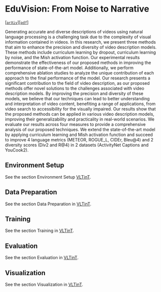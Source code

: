 # EduVision: From Noise to Narrative   
[[`arXiv`](www.google.com)][[`pdf`](www.google.com)]

Generating accurate and diverse descriptions of videos using natural language processing is a challenging task due to the complexity of visual information contained in videos. In this research, we present three methods that aim to enhance the precision and diversity of video description models. These methods include curriculum learning by dropout, curriculum learning by noise, and the Mish activation function. Our experimental results demonstrate the effectiveness of our proposed methods in improving the performance of state-of-the-art model.  Additionally, we perform comprehensive ablation studies to analyze the unique contribution of each approach to the final performance of the model. Our research presents a significant contribution to the field of video description, as our proposed methods offer novel solutions to the challenges associated with video description models. By improving the precision and diversity of these models, we believe that our techniques can lead to better understanding and interpretation of video content, benefiting a range of applications, from video search to accessibility for the visually impaired. Our results show that the proposed methods can be applied in various video description models, improving their generalizability and practicality in real-world scenarios. We evaluate our results across four measures to provide a comprehensive analysis of our proposed techniques. We extend the state-of-the-art model by applying curriculum learning and Mish activation function and succeed to improve 4 language metrics (METEOR, ROGUE\_L, CIDEr, Bleu@4) and 2 diversity scores (Div2 and R@4) in 2 datasets (ActivityNet Captions and YouCook2).


## Environment Setup

See the section Environment Setup [VLTinT](https://github.com/UARK-AICV/VLTinT).

## Data Preparation

See the section Data Preparation in [VLTinT](https://github.com/UARK-AICV/VLTinT).

## Training

See the section Training in [VLTinT](https://github.com/UARK-AICV/VLTinT).

## Evaluation

See the section Evaluation in [VLTinT](https://github.com/UARK-AICV/VLTinT).

## Visualization
See the section Visualization in [VLTinT](https://github.com/UARK-AICV/VLTinT).


